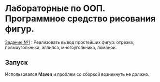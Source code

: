 # Лабораторные по ООП. Программное средство рисования фигур.

[Задание №1](https://telegra.ph/OOTPiSP-20-212--Laboratornaya-rabota-1-02-07)
: Реализовать вывод простейших фигур: отрезка, прямоугольника, эллипса, многоугольника, ломаной.

 ## Запуск
   Использовался **Maven** и проблем со сборкой возникнуть не должно.
     

